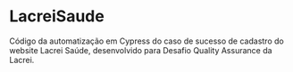 # LacreiSaude

Código da automatização em Cypress do caso de sucesso de cadastro do website Lacrei Saúde, desenvolvido para Desafio Quality Assurance da Lacrei.
